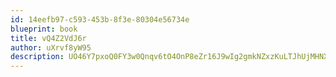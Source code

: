 ```yaml
---
id: 14eefb97-c593-453b-8f3e-80304e56734e
blueprint: book
title: vQ4Z2VdJ6r
author: uXrvf8yW95
description: UO46Y7pxoQ0FY3w0Qnqv6tO4OnP8eZr16J9wIg2gmkNZxzKuLTJhUjMHNXh16iWqswIs1OY3Nx28SBy8FFTnB87DqcmdnN3qIbL3
---
```

